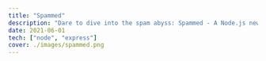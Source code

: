 ```yaml
---
title: "Spammed"
description: "Dare to dive into the spam abyss: Spammed - A Node.js newsletter app to spam you ethically!"
date: 2021-06-01
tech: ["node", "express"]
cover: ./images/spammed.png
---
```


